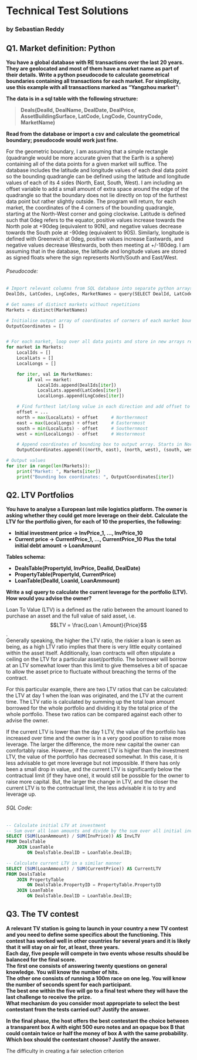 # Technical Test Solutions
### by Sebastian Reddy

## Q1. Market definition: Python
**You have a global database with RE transactions over the last 20 years. They are geolocated and most of them have a market name as part of their details.
Write a python pseudocode to calculate geometrical boundaries containing all transactions for each market. For simplicity, use this example with all transactions marked as “Yangzhou market”:**

**The data is in a sql table with the following structure:**  
>**Deals(DealId, DealName, DealDate, DealPrice, AssetBuildingSurface, LatCode, LngCode, CountryCode, MarketName)**

**Read from the database or import a csv and calculate the geometrical boundary; pseudocode would work just fine.**

For the geometric boundary, I am assuming that a simple rectangle (quadrangle would be more accurate given that the Earth is a sphere) containing all of the data points for a given market will suffice. The database includes the latitude and longitude values of each deal data point so the bounding quadrangle can be defined using the latitude and longitude values of each of its 4 sides (North, East, South, West). I am including an offset variable to add a small amount of extra space around the edge of the quadrangle so that the boundary does not lie directly on top of the furthest data point but rather slightly outside. The program will return, for each market, the coordinates of the 4 corners of the bounding quadrangle, starting at the North-West corner and going clockwise. Latitude is defined such that 0deg refers to the equator, positive values increase towards the North pole at +90deg (equivalent to 90N), and negative values decrease towards the South pole at -90deg (equivalent to 90S). Similarly, longitude is defined with Greenwich at 0deg, positive values increase Eastwards, and negative values decrease Westwards, both then meeting at +/-180deg. I am assuming that in the database, the latitude and longitude values are stored as signed floats where the sign represents North/South and East/West.

###### Pseudocode:
```Python
# Import relevant columns from SQL database into separate python arrays
DealIds, LatCodes, LngCodes, MarketNames = query(SELECT DealId, LatCode, LngCode, MarketName FROM Deals)

# Get names of distinct markets without repetitions
Markets = distinct(MarketNames)

# Initialise output array of coordinates of corners of each market bounding box
OutputCoordinates = []


# For each market, loop over all data points and store in new arrays relevant (local) data points (i.e. those inside that market)
for market in Markets:
	LocalIds = []
	LocalLats = []
	LocalLongs = []

	for iter, val in MarketNames:
		if val == market:
			LocalIds.append(DealIds[iter])
			LocalLats.append(LatCodes[iter])
			LocalLongs.append(LngCodes[iter])

	# Find furthest lat/long value in each direction and add offset to get coordinates of each boundary
	offset = ...
	north = max(LocalLats) + offset		# Northernmost
	east = max(LocalLongs) + offset		# Easternmost
	south = min(LocalLats) - offset		# Southernmost
	west = min(LocalLongs) - offset		# Westernmost

	# Append coordinates of bounding box to output array. Starts in North-East corner and moves clockwise
	OutputCoordinates.append(((north, east), (north, west), (south, west), (south, east)))

# Output values
for iter in range(len(Markets)):
	print("Market: ", Markets[iter])
	print("Bounding box coordinates: ", OutputCoordinates[iter])


```


## Q2. LTV Portfolios
**You have to analyse a European last mile logistics platform. The owner is asking whether they could get more leverage on their debt. Calculate the LTV for the portfolio given, for each of 10 the properties, the following:**
- **Initial investment price -> InvPrice_1, …, InvPrice_10**
- **Current price -> CurrentPrice_1, …, CurrentPrice_10**
**Plus the total initial debt amount -> LoanAmount**

**Tables schema:**  
- **DealsTable(PropertyId, InvPrice, DealId, DealDate)**
- **PropertyTable(PropertyId, CurrentPrice)** 
- **LoanTable(DealId, LoanId, LoanAmmount)**

**Write a sql query to calculate the current leverage for the portfolio (LTV). How would you advise the owner?**

Loan To Value (LTV) is a defined as the ratio between the amount loaned to purchase an asset and the full value of said asset, i.e. $$LTV = \frac{Loan \ Amount}{Price}$$.  
Generally speaking, the higher the LTV ratio, the riskier a loan is seen as being, as a high LTV ratio implies that there is very little equity contained within the asset itself. Additionally, loan contracts will often stipulate a ceiling on the LTV for a particular asset/portfolio. The borrower will borrow at an LTV somewhat lower than this limit to give themselves a bit of spacae to allow the asset price to fluctuate without breaching the terms of the contract.  

For this particular example, there are two LTV ratios that can be calculated: the LTV at day 1 when the loan was originated, and the LTV at the current time. The LTV ratio is calculated by summing up the total loan amount borrowed for the whole portfolio and dividing it by the total price of the whole portfolio. These two ratios can be compared against each other to advise the owner.  

If the current LTV is lower than the day 1 LTV, the value of the portfolio has increased over time and the owner is in a very good position to raise more leverage. The larger the difference, the more new capital the owner can comfortably raise. However, if the current LTV is higher than the investment LTV, the value of the portfolio has decreased somewhat. In this case, it is less advisable to get more leverage but not impossible. If there has only been a small drop in value, and the current LTV is significantly below the contractual limit (if they have one), it would still be possible for the owner to raise more capital. But, the larger the change in LTV, and the closer the current LTV is to the contractual limit, the less advisable it is to try and leverage up.

###### SQL Code:
```SQL
-- Calculate initial LTV at investment
-- Sum over all loan amounts and divide by the sum over all initial investment prices
SELECT (SUM(LoanAmmount) / SUM(InvPrice)) AS InvLTV
FROM DealsTable
	JOIN LoanTable
		ON DealsTable.DealID = LoanTable.DealID;

-- Calculate current LTV in a similar manner
SELECT (SUM(LoanAmmount) / SUM(CurrentPrice)) AS CurrentLTV
FROM DealsTable
	JOIN PropertyTable
		ON DealsTable.PropertyID = PropertyTable.PropertyID
	JOIN LoanTable
		ON DealsTable.DealID = LoanTable.DealID;
```

## Q3. The TV contest
**A relevant TV station is going to launch in your country a new TV contest and you need to define some specifics about the functioning. This contest has worked well in other countries for several years and it is likely that it will stay on air for, at least, three years.  
Each day, five people will compete in two events whose results should be balanced for the final score.  
The first one consists of answering twenty questions on general knowledge. You will know the number of hits.  
The other one consists of running a 100m race on one leg. You will know the number of seconds spent for each participant.  
The best one within the five will go to a final test where they will have the last challenge to receive the prize.  
What mechanism do you consider most appropriate to select the best contestant from the tests carried out? Justify the answer.**

**In the final phase, the host offers the best contestant the choice between a transparent box A with eight 500 euro notes and an opaque box B that could contain twice or half the money of box A with the same probability.  
Which box should the contestant choose? Justify the answer.**

The difficulty in creating a fair selection criterion 

















